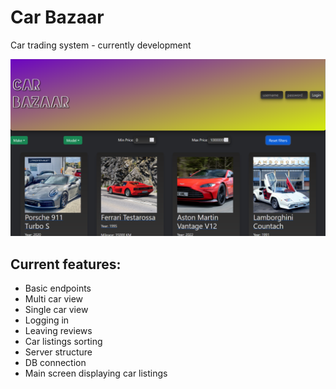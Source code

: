 # Car Bazaar
Car trading system - currently development


![Main Screen](main_screen1.png)


## Current features:
- Basic endpoints
- Multi car view
- Single car view
- Logging in
- Leaving reviews
- Car listings sorting
- Server structure
- DB connection
- Main screen displaying car listings


